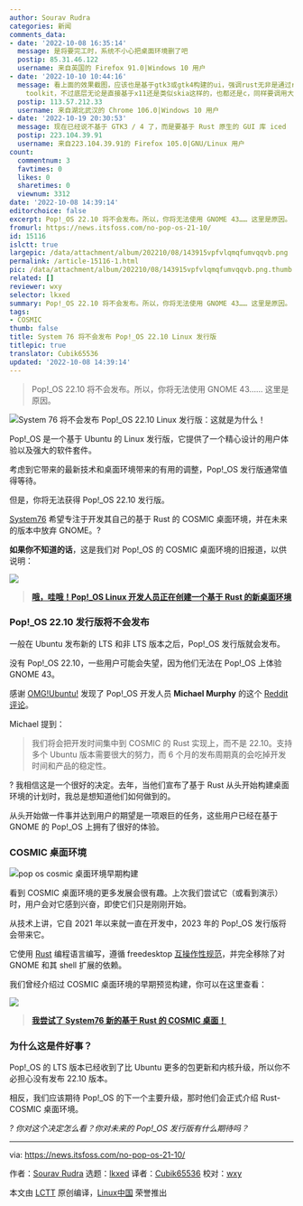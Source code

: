 ```yaml
---
author: Sourav Rudra
categories: 新闻
comments_data:
- date: '2022-10-08 16:35:14'
  message: 是将要完工时，系统不小心把桌面环境删了吧
  postip: 85.31.46.122
  username: 来自英国的 Firefox 91.0|Windows 10 用户
- date: '2022-10-10 10:44:16'
  message: 看上面的效果截图，应该也是基于gtk3或gtk4构建的ui，强调rust无非是通过rust去调用gtk的c api。如果这么喜欢为rust构建生态，不如尝试让rust直接从底层构建ui
    toolkit，不过底层无论是直接基于x11还是类似skia这样的，也都还是c，同样要调用大量c api
  postip: 113.57.212.33
  username: 来自湖北武汉的 Chrome 106.0|Windows 10 用户
- date: '2022-10-19 20:30:53'
  message: 现在已经说不基于 GTK3 / 4 了，而是要基于 Rust 原生的 GUI 库 iced
  postip: 223.104.39.91
  username: 来自223.104.39.91的 Firefox 105.0|GNU/Linux 用户
count:
  commentnum: 3
  favtimes: 0
  likes: 0
  sharetimes: 0
  viewnum: 3312
date: '2022-10-08 14:39:14'
editorchoice: false
excerpt: Pop!_OS 22.10 将不会发布。所以，你将无法使用 GNOME 43…… 这里是原因。
fromurl: https://news.itsfoss.com/no-pop-os-21-10/
id: 15116
islctt: true
largepic: /data/attachment/album/202210/08/143915vpfvlqmqfumvqqvb.png
permalink: /article-15116-1.html
pic: /data/attachment/album/202210/08/143915vpfvlqmqfumvqqvb.png.thumb.jpg
related: []
reviewer: wxy
selector: lkxed
summary: Pop!_OS 22.10 将不会发布。所以，你将无法使用 GNOME 43…… 这里是原因。
tags:
- COSMIC
thumb: false
title: System 76 将不会发布 Pop!_OS 22.10 Linux 发行版
titlepic: true
translator: Cubik65536
updated: '2022-10-08 14:39:14'
---
```



> 
> Pop!\_OS 22.10 将不会发布。所以，你将无法使用 GNOME 43…… 这里是原因。
> 
> 
> 


![System 76 将不会发布 Pop!_OS 22.10 Linux 发行版：这就是为什么！](/data/attachment/album/202210/08/143915vpfvlqmqfumvqqvb.png)


Pop!\_OS 是一个基于 Ubuntu 的 Linux 发行版，它提供了一个精心设计的用户体验以及强大的软件套件。


考虑到它带来的最新技术和桌面环境带来的有用的调整，Pop!\_OS 发行版通常值得等待。


但是，你将无法获得 Pop!\_OS 22.10 发行版。


[System76](https://system76.com/) 希望专注于开发其自己的基于 Rust 的 COSMIC 桌面环境，并在未来的版本中放弃 GNOME。?


**如果你不知道的话**，这是我们对 Pop!\_OS 的 COSMIC 桌面环境的旧报道，以供说明：


![](/data/attachment/album/202210/08/143916muu4u54z5ut8rtut.png)



> 
> **[哦，哇哦！Pop!\_OS Linux 开发人员正在创建一个基于 Rust 的新桌面环境](https://news.itsfoss.com/pop-os-cosmic-rust/)**
> 
> 
> 


### Pop!\_OS 22.10 发行版将不会发布


一般在 Ubuntu 发布新的 LTS 和非 LTS 版本之后，Pop!\_OS 发行版就会发布。


没有 Pop!\_OS 22.10，一些用户可能会失望，因为他们无法在 Pop!\_OS 上体验 GNOME 43。


感谢 [OMG!Ubuntu!](https://www.omgubuntu.co.uk/2022/09/excited-for-pop_os-22-10-dont-be) 发现了 Pop!\_OS 开发人员 **Michael Murphy** 的这个 [Reddit 评论](https://www.reddit.com/r/pop_os/comments/xifwt6/comment/ip3l425/)。


Michael 提到：



> 
> 我们将会把开发时间集中到 COSMIC 的 Rust 实现上，而不是 22.10。支持多个 Ubuntu 版本需要很大的努力，而 6 个月的发布周期真的会吃掉开发时间和产品的稳定性。
> 
> 
> 


? 我相信这是一个很好的决定。去年，当他们宣布了基于 Rust 从头开始构建桌面环境的计划时，我总是想知道他们如何做到的。


从头开始做一件事并达到用户的期望是一项艰巨的任务，这些用户已经在基于 GNOME 的 Pop!\_OS 上拥有了很好的体验。


### COSMIC 桌面环境


![pop os cosmic 桌面环境早期构建](/data/attachment/album/202210/08/143916rszfuk78p636m1sf.png)


看到 COSMIC 桌面环境的更多发展会很有趣。上次我们尝试它（或看到演示）时，用户会对它感到兴奋，即使它们只是刚刚开始。


从技术上讲，它自 2021 年以来就一直在开发中，2023 年的 Pop!\_OS 发行版将会带来它。


它使用 [Rust](https://www.rust-lang.org/) 编程语言编写，遵循 freedesktop [互操作性规范](https://www.freedesktop.org/wiki/Specifications/)，并完全移除了对 GNOME 和其 shell 扩展的依赖。


我们曾经介绍过 COSMIC 桌面环境的早期预览构建，你可以在这里查看：


![](/data/attachment/album/202210/08/143917z66zezmmesxe4q6v.png)



> 
> **[我尝试了 System76 新的基于 Rust 的 COSMIC 桌面！](https://news.itsfoss.com/system76-rust-cosmic-desktop/)**
> 
> 
> 


### 为什么这是件好事？


Pop!\_OS 的 LTS 版本已经收到了比 Ubuntu 更多的包更新和内核升级，所以你不必担心没有发布 22.10 版本。


相反，我们应该期待 Pop!\_OS 的下一个主要升级，那时他们会正式介绍 Rust-COSMIC 桌面环境。


*? 你对这个决定怎么看？你对未来的 Pop!\_OS 发行版有什么期待吗？*




---


via: <https://news.itsfoss.com/no-pop-os-21-10/>


作者：[Sourav Rudra](https://news.itsfoss.com/author/sourav/) 选题：[lkxed](https://github.com/lkxed) 译者：[Cubik65536](https://github.com/Cubik65536) 校对：[wxy](https://github.com/wxy)


本文由 [LCTT](https://github.com/LCTT/TranslateProject) 原创编译，[Linux中国](https://linux.cn/) 荣誉推出